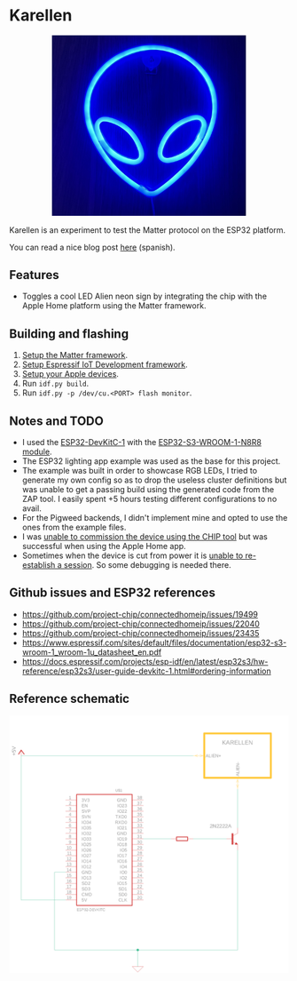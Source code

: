 # Karellen

<p align="center">
   <img width="350" src="./assets/cover.jpg" />
</p>

Karellen is an experiment to test the Matter protocol on the ESP32 platform.

You can read a nice blog post [here](https://ramomar.medium.com/karellen-fa014669f566) (spanish).

## Features

- Toggles a cool LED Alien neon sign by integrating the chip with the Apple Home platform using the Matter framework.

## Building and flashing

1. [Setup the Matter framework](https://github.com/project-chip/connectedhomeip/blob/master/docs/guides/BUILDING.md#installing-prerequisites-on-macos).
2. [Setup Espressif IoT Development framework](https://github.com/project-chip/connectedhomeip/blob/master/docs/guides/esp32/setup_idf_chip.md).
3. [Setup your Apple devices](https://github.com/project-chip/connectedhomeip/blob/master/docs/guides/darwin.md).
4. Run `idf.py build`.
5. Run `idf.py -p /dev/cu.<PORT> flash monitor`.

## Notes and TODO

- I used the [ESP32-DevKitC-1](https://docs.espressif.com/projects/esp-idf/en/latest/esp32s3/hw-reference/esp32s3/user-guide-devkitc-1.html#ordering-information) with the [ESP32-S3-WROOM-1-N8R8 module](https://docs.espressif.com/projects/esp-idf/en/latest/esp32s3/hw-reference/esp32s3/user-guide-devkitc-1.html#ordering-information).
- The ESP32 lighting app example was used as the base for this project.
- The example was built in order to showcase RGB LEDs, I tried to generate my own config so as to drop the useless cluster definitions but was unable to get a passing build using the generated code from the ZAP tool. I easily spent +5 hours testing different configurations to no avail.
- For the Pigweed backends, I didn't implement mine and opted to use the ones from the example files.
- I was [unable to commission the device using the CHIP tool](https://github.com/project-chip/connectedhomeip/issues/23435) but was successful when using the Apple Home app.
- Sometimes when the device is cut from power it is [unable to re-establish a session](https://github.com/project-chip/connectedhomeip/issues/22040). So some debugging is needed there. 

## Github issues and ESP32 references

- https://github.com/project-chip/connectedhomeip/issues/19499
- https://github.com/project-chip/connectedhomeip/issues/22040
- https://github.com/project-chip/connectedhomeip/issues/23435
- https://www.espressif.com/sites/default/files/documentation/esp32-s3-wroom-1_wroom-1u_datasheet_en.pdf
- https://docs.espressif.com/projects/esp-idf/en/latest/esp32s3/hw-reference/esp32s3/user-guide-devkitc-1.html#ordering-information

## Reference schematic

<p align="center">
   <img src="./assets/schematic.png" />
</p>
